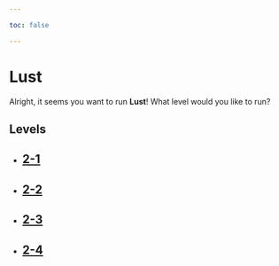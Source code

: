 ```yaml
---

toc: false

---
```


# Lust

Alright, it seems you want to run **Lust**! What level would you like to run?

## Levels


- ## [2-1](/any/2-lust/any-2-1.md)

- ## [2-2](/any/2-lust/any-2-2.md)

- ## [2-3](/any/2-lust/any-2-3.md)

- ## [2-4](/any/2-lust/any-2-4.md)